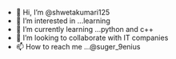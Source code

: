 - 👋 Hi, I’m @shwetakumari125
- 👀 I’m interested in ...learning
- 🌱 I’m currently learning ...python and c++
- 💞️ I’m looking to collaborate with IT companies
- 📫 How to reach me ...@suger_9enius

<!---
shwetakumari125/shwetakumari125 is a ✨ special ✨ repository because its `README.md` (this file) appears on your GitHub profile.
You can click the Preview link to take a look at your changes.
--->
